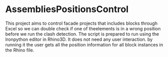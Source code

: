 # AssembliesPositionsControl
This project aims to control facade projects that includes blocks through Excel so we can double check if one of theelements is in a wrong position before we run the clash detection.
The script is prepared to run using the Ironpython editor in Rhino3D. It does not need any user interaction. by running it the user gets all the position information for all block instances in the Rhino file.
